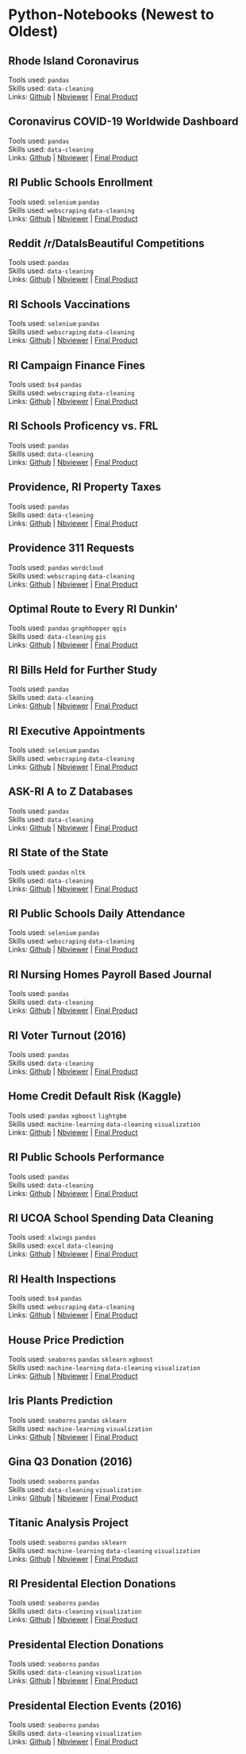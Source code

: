 # Python-Notebooks (Newest to Oldest)

## Rhode Island Coronavirus
Tools used: `pandas`<br>
Skills used: `data-cleaning`<br>
Links: [Github](https://github.com/SmirkyGraphs/Python-Notebooks/blob/master/ri-covid-19-tracker/ri-covid-19-tracker.ipynb)  |  [Nbviewer](https://nbviewer.jupyter.org/github/SmirkyGraphs/Python-Notebooks/blob/master/ri-covid-19-tracker/ri-covid-19-tracker.ipynb)  |  [Final Product](https://github.com/SmirkyGraphs/ri-covid19-updates)

## Coronavirus COVID-19 Worldwide Dashboard
Tools used: `pandas`<br>
Skills used: `data-cleaning`<br>
Links: [Github](https://nbviewer.jupyter.org/github/SmirkyGraphs/Python-Notebooks/blob/master/covid-19-dashboard/covid-19-dashboard.ipynb)  |  [Nbviewer](https://nbviewer.jupyter.org/github/SmirkyGraphs/Python-Notebooks/blob/master/covid-19-dashboard/covid-19-dashboard.ipynb)  |  [Final Product](https://public.tableau.com/profile/smirkygraphs#!/vizhome/CoronavirusCOVID-19CasesWorldwide_15837525063670/covid-19)

## RI Public Schools Enrollment
Tools used: `selenium` `pandas`<br>
Skills used: `webscraping` `data-cleaning`<br>
Links: [Github](https://github.com/SmirkyGraphs/Python-Notebooks/tree/master/ri-school-enrollment)  |  [Nbviewer](https://nbviewer.jupyter.org/github/SmirkyGraphs/Python-Notebooks/tree/master/ri-school-enrollment/)  |  [Final Product](https://ivizri.com/posts/2020/02/ri-school-enrollment-shift-1998/)

## Reddit /r/DataIsBeautiful Competitions
Tools used: `pandas`<br>
Skills used: `data-cleaning`<br>
Links: [Github](https://github.com/SmirkyGraphs/Python-Notebooks/blob/master/reddit-dataisbeautiful-battles/dataisbeautiful-battles.ipynb)  |  [Nbviewer](https://nbviewer.jupyter.org/github/SmirkyGraphs/Python-Notebooks/blob/master/reddit-dataisbeautiful-battles/dataisbeautiful-battles.ipynb)  |  [Final Product](https://public.tableau.com/profile/smirkygraphs#!/vizhome/rDataIsBeautifulMonthlyCompetitions/dash)

## RI Schools Vaccinations
Tools used: `selenium` `pandas`<br>
Skills used: `webscraping` `data-cleaning`<br>
Links: [Github](https://github.com/SmirkyGraphs/Python-Notebooks/blob/master/ri-schools-immunization/ri-schools-immunization.ipynb)  |  [Nbviewer](https://nbviewer.jupyter.org/github/SmirkyGraphs/Python-Notebooks/blob/master/ri-schools-immunization/ri-schools-immunization.ipynb)  |  [Final Product](https://ivizri.com/posts/2019/11/every-schools-vaccination-rate/)

## RI Campaign Finance Fines
Tools used: `bs4` `pandas`<br>
Skills used: `webscraping` `data-cleaning`<br>
Links: [Github](https://github.com/SmirkyGraphs/Python-Notebooks/tree/master/ri-campaign-finance-fines)  |  [Nbviewer](https://nbviewer.jupyter.org/github/SmirkyGraphs/Python-Notebooks/tree/master/ri-campaign-finance-fines/)  |  [Final Product](https://ivizri.com/posts/2019/10/campaign-finance-fines/)

## RI Schools Proficency vs. FRL
Tools used: `pandas`<br>
Skills used: `data-cleaning`<br>
Links: [Github](https://github.com/SmirkyGraphs/Python-Notebooks/blob/master/ri-schools-poverty-proficency/school-poverty-proficency.ipynb)  |  [Nbviewer](https://nbviewer.jupyter.org/github/SmirkyGraphs/Python-Notebooks/blob/master/ri-schools-poverty-proficency/school-poverty-proficency.ipynb)  |  [Final Product](https://ivizri.com/posts/2019/09/ri-schools-proficiency-frl-eligibility/)

## Providence, RI Property Taxes
Tools used: `pandas`<br>
Skills used: `data-cleaning`<br>
Links: [Github](https://github.com/SmirkyGraphs/Python-Notebooks/blob/master/pvd-property-taxes-2019/pvd-property-taxes-2019.ipynb)  |  [Nbviewer](https://nbviewer.jupyter.org/github/SmirkyGraphs/Python-Notebooks/blob/master/pvd-property-taxes-2019/pvd-property-taxes-2019.ipynb)  |  [Final Product](https://ivizri.com/posts/2019/08/providence-taxes-by-region/)

## Providence 311 Requests
Tools used: `pandas` `wordcloud`<br>
Skills used: `webscraping` `data-cleaning`<br>
Links: [Github](https://github.com/SmirkyGraphs/Python-Notebooks/tree/master/pvd-311-requests)  |  [Nbviewer](https://nbviewer.jupyter.org/github/SmirkyGraphs/Python-Notebooks/tree/master/pvd-311-requests/)  |  [Final Product](https://ivizri.com/posts/2019/09/providence-311-requests/)

## Optimal Route to Every RI Dunkin'
Tools used: `pandas` `graphhopper` `qgis`<br>
Skills used: `data-cleaning` `gis`<br>
Links: [Github](https://github.com/SmirkyGraphs/Python-Notebooks/blob/master/ri-dunkin-routes/ri-dunkin-routes.ipynb)  |  [Nbviewer](https://nbviewer.jupyter.org/github/smirkygraphs/Python-Notebooks/blob/master/ri-dunkin-routes/ri-dunkin-routes.ipynb)  |  [Final Product](https://ivizri.com/posts/2019/07/optimal-route-to-ri-dunkin/)

## RI Bills Held for Further Study
Tools used: `pandas` <br>
Skills used: `data-cleaning`<br>
Links: [Github](https://github.com/SmirkyGraphs/Python-Notebooks/blob/master/ri-held-for-study/held-for-study.ipynb)  |  [Nbviewer](https://nbviewer.jupyter.org/github/smirkygraphs/Python-Notebooks/blob/master/ri-held-for-study/held-for-study.ipynb)  |  [Final Product](https://ivizri.com/posts/2019/07/held-for-study-to-die/)

## RI Executive Appointments
Tools used: `selenium` `pandas` <br>
Skills used: `webscraping` `data-cleaning`<br>
Links: [Github](https://github.com/SmirkyGraphs/Python-Notebooks/blob/master/ri-executive-appointments/executive_appointments_data.ipynb)  |  [Nbviewer](https://nbviewer.jupyter.org/github/smirkygraphs/Python-Notebooks/blob/master/ri-executive-appointments/executive_appointments_data.ipynb)  |  [Final Product](https://ivizri.com/posts/2019/05/rhode-island-executive-appointments/)

## ASK-RI A to Z Databases
Tools used: `pandas` <br>
Skills used: `data-cleaning`<br>
Links: [Github](https://github.com/SmirkyGraphs/Python-Notebooks/blob/master/askri-a-z-databases/a-z-databases.ipynb)  |  [Nbviewer](https://nbviewer.jupyter.org/github/SmirkyGraphs/Python-Notebooks/blob/master/askri-a-z-databases/a-z-databases.ipynb)  |  [Final Product](https://ivizri.com/posts/2019/04/a-to-z-databases/)

## RI State of the State
Tools used: `pandas` `nltk`<br>
Skills used: `data-cleaning`<br>
Links: [Github](https://github.com/SmirkyGraphs/Python-Notebooks/tree/master/ri-state-of-the-state/notebooks)  |  [Nbviewer](https://nbviewer.jupyter.org/github/smirkygraphs/Python-Notebooks/tree/master/ri-state-of-the-state/notebooks/)  |  [Final Product](https://smirkygraphs.github.io/portfolio/viz/ri-sots-2019)

## RI Public Schools Daily Attendance
Tools used: `selenium` `pandas`<br>
Skills used: `webscraping` `data-cleaning`<br>
Links: [Github](https://github.com/SmirkyGraphs/Python-Notebooks/blob/master/ri-school-performance/school-performance-cleaning.ipynb)  |  [Nbviewer](https://nbviewer.jupyter.org/github/smirkygraphs/Python-Notebooks/blob/master/ri-school-attendance/ri-school-attendance.ipynb)  |  [Final Product](https://smirkygraphs.github.io/portfolio/viz/ri-daily-school-attendance)

## RI Nursing Homes Payroll Based Journal
Tools used: `pandas`<br>
Skills used: `data-cleaning`<br>
Links: [Github](https://github.com/SmirkyGraphs/Python-Notebooks/blob/master/ri-nursing-pbj/ri-nursing-pbj.ipynb)  | [Nbviewer](https://nbviewer.jupyter.org/github/smirkygraphs/Python-Notebooks/blob/master/ri-nursing-pbj/ri-nursing-pbj.ipynb)  |  [Final Product](https://smirkygraphs.github.io/portfolio/viz/ri-nursing-staffing-pbj)

## RI Voter Turnout (2016)
Tools used: `pandas`<br>
Skills used: `data-cleaning`<br> 
Links: [Github](https://github.com/SmirkyGraphs/Python-Notebooks/blob/master/ri-voter-turnout/ri-voter-turnout.ipynb)  | [Nbviewer](https://nbviewer.jupyter.org/github/smirkygraphs/Python-Notebooks/blob/master/ri-voter-turnout/ri-voter-turnout.ipynb)  |  [Final Product](https://smirkygraphs.github.io/portfolio/viz/ri-voter-turnout-dash)

## Home Credit Default Risk (Kaggle) 
Tools used: `pandas` `xgboost` `lightgbm`<br>
Skills used: `machine-learning` `data-cleaning` `visualization`<br>
Links: [Github](https://github.com/SmirkyGraphs/Python-Notebooks/blob/master/ri-school-performance/school-performance-cleaning.ipynb)  | [Nbviewer](https://nbviewer.jupyter.org/github/smirkygraphs/Python-Notebooks/blob/master/ri-school-performance/school-performance-cleaning.ipynb)  |  [Final Product](https://smirkygraphs.github.io/portfolio/viz/ri-school-performance-compare)

## RI Public Schools Performance
Tools used: `pandas`<br>
Skills used: `data-cleaning`<br>
Links: [Github](https://github.com/SmirkyGraphs/Python-Notebooks/blob/master/ri-school-performance/school-performance-cleaning.ipynb)  | [Nbviewer](https://nbviewer.jupyter.org/github/smirkygraphs/Python-Notebooks/blob/master/ri-school-performance/school-performance-cleaning.ipynb)  |  [Final Product](https://smirkygraphs.github.io/portfolio/viz/ri-school-performance-compare)

## RI UCOA School Spending Data Cleaning
Tools used: `xlwings` `pandas`<br>
Skills used: `excel` `data-cleaning`<br> 
Links: [Github](https://github.com/SmirkyGraphs/Python-Notebooks/blob/master/ucoa-data-cleaning/ucoa-cleaning.ipynb)  | [Nbviewer](https://nbviewer.jupyter.org/github/smirkygraphs/Python-Notebooks/blob/master/ucoa-data-cleaning/ucoa-cleaning.ipynb)  |  [Final Product](https://smirkygraphs.github.io/portfolio/viz/ri-school-spending)

## RI Health Inspections 
Tools used: `bs4` `pandas`<br>
Skills used: `webscraping` `data-cleaning`<br> 
Links: [Github](https://github.com/SmirkyGraphs/Python-Notebooks/blob/master/ri-health-inspections/ri-health-inspections.ipynb)  | [Nbviewer](https://nbviewer.jupyter.org/github/smirkygraphs/Python-Notebooks/blob/master/ri-health-inspections/ri-health-inspections.ipynb)  |  [Final Product](https://smirkygraphs.github.io/portfolio/viz/ri-health-inspections)

## House Price Prediction 
Tools used: `seaborns` `pandas` `sklearn` `xgboost` <br>
Skills used: `machine-learning` `data-cleaning` `visualization`<br>
Links: [Github](https://github.com/SmirkyGraphs/Python-Notebooks/blob/master/house-price-predictions/house-prices-prediction.ipynb)  | [Nbviewer](https://nbviewer.jupyter.org/github/smirkygraphs/Python-Notebooks/blob/master/house-price-predictions/house-prices-prediction.ipynb)  |  [Final Product](https://smirkygraphs.github.io/portfolio/python-notebooks/house-prices-prediction)

## Iris Plants Prediction 
Tools used: `seaborns` `pandas` `sklearn`<br>
Skills used: `machine-learning` `visualization`<br>
Links: [Github](https://github.com/SmirkyGraphs/Python-Notebooks/blob/master/iris-plants/iris-species-prediction.ipynb)  | [Nbviewer](https://nbviewer.jupyter.org/github/smirkygraphs/Python-Notebooks/blob/master/iris-plants/iris-species-prediction.ipynb)  |  [Final Product](https://smirkygraphs.github.io/portfolio/python-notebooks/iris-species-predictions)

## Gina Q3 Donation (2016)
Tools used: `seaborns` `pandas`<br>
Skills used: `data-cleaning` `visualization`<br>
Links: [Github](https://github.com/SmirkyGraphs/Python-Notebooks/blob/master/gina-donations/gina-donations.ipynb)  | [Nbviewer](https://nbviewer.jupyter.org/github/smirkygraphs/Python-Notebooks/blob/master/gina-donations/gina-donations.ipynb)  |  [Final Product](https://smirkygraphs.github.io/portfolio/python-notebooks/gina-q3-donations)

## Titanic Analysis Project 
Tools used: `seaborns` `pandas` `sklearn`<br>
Skills used: `machine-learning` `data-cleaning` `visualization`<br> 
Links: [Github](https://github.com/SmirkyGraphs/Python-Notebooks/blob/master/titanic/titanic-project.ipynb)  | [Nbviewer](https://nbviewer.jupyter.org/github/smirkygraphs/Python-Notebooks/blob/master/titanic/titanic-project.ipynb)  |  [Final Product](https://smirkygraphs.github.io/portfolio/python-notebooks/titanic)

## RI Presidental Election Donations 
Tools used: `seaborns` `pandas`<br>
Skills used: `data-cleaning` `visualization`<br>
Links: [Github](https://github.com/SmirkyGraphs/Python-Notebooks/blob/master/campaign-contributions/2016%20Rhode%20Island/ri-presidential-election-donations.ipynb)  | [Nbviewer](https://nbviewer.jupyter.org/github/smirkygraphs/Python-Notebooks/blob/master/campaign-contributions/2016%20Rhode%20Island/ri-presidential-election-donations.ipynb)  |  [Final Product](https://smirkygraphs.github.io/portfolio/python-notebooks/ri-donations-2016)

## Presidental Election Donations
Tools used: `seaborns` `pandas`<br>
Skills used: `data-cleaning` `visualization`<br>
Links: [Github](https://github.com/SmirkyGraphs/Python-Notebooks/blob/master/ri-school-performance/school-performance-cleaning.ipynb)  | [Nbviewer](https://nbviewer.jupyter.org/github/smirkygraphs/Python-Notebooks/blob/master/campaign-contributions/2016%20Presidential%20US/2016-campaign-contributions.ipynb)  |  [Final Product](https://smirkygraphs.github.io/portfolio/python-notebooks/donations-2016)

## Presidental Election Events (2016) 
Tools used: `seaborns` `pandas`<br>
Skills used: `data-cleaning` `visualization`<br>
Links: [Github](https://github.com/SmirkyGraphs/Python-Notebooks/blob/master/election-events/election-events.ipynb)  | [Nbviewer](https://nbviewer.jupyter.org/github/smirkygraphs/Python-Notebooks/blob/master/election-events/election-events.ipynb)  |  [Final Product](https://smirkygraphs.github.io/portfolio/python-notebooks/election-events)
